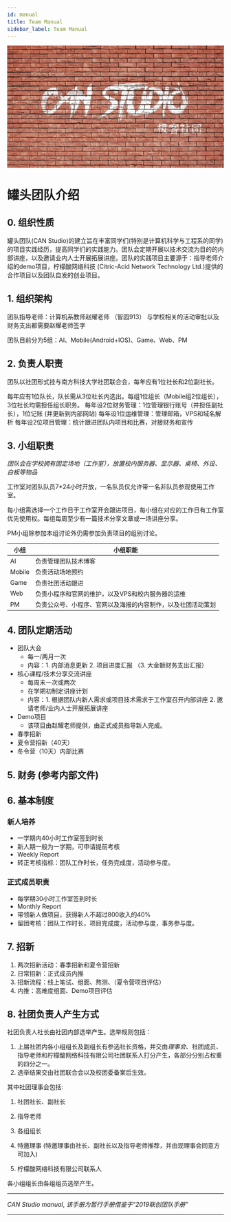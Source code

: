 ```yaml
---
id: manual
title: Team Manual
sidebar_label: Team Manual
---
```


![](../static/img/can-brick-cover.jpg)

# 罐头团队介绍

## 0. 组织性质

罐头团队(CAN Studio)的建立旨在丰富同学们(特别是计算机科学与工程系的同学)的项目实践经历，提高同学们的实践能力。团队会定期开展以技术交流为目的的内部讲座，以及邀请业内人士开展拓展讲座。团队的实践项目主要源于：指导老师介绍的demo项目，柠檬酸网络科技 (Citric-Acid Network Technology Ltd.)提供的合作项目以及团队自发的创业项目。 



## 1. 组织架构

团队指导老师：计算机系教师赵耀老师 （智园913）
与学校相关的活动审批以及财务支出都需要赵耀老师签字

团队目前分为5组：AI、Mobile(Android+IOS)、Game、Web、PM



## 2. 负责人职责

团队以社团形式挂与南方科技大学社团联合会，每年应有1位社长和2位副社长。

每年应有1位队长，队长需从3位社长内选出。每组1位组长（Mobile组2位组长），3位社长均需担任组长职务。
每年设2位财务管理：1位管理银行账号（并担任副社长），1位记账 (并更新到内部网站)
每年设1位运维管理：管理邮箱，VPS和域名解析
每年设2位项目管理：统计跟进团队内项目和比赛，对接财务和宣传



## 3. 小组职责

*团队会在学校拥有固定场地（工作室），放置校内服务器、显示器、桌椅、外设、白板等物品*

工作室对团队队员7*24小时开放，一名队员仅允许带一名非队员参观使用工作室。

每小组需选择一个工作日于工作室开会跟进项目，每小组在对应的工作日有工作室优先使用权。每组每周至少有一篇技术分享文章或一场讲座分享。

PM小组除参加本组讨论外仍需参加负责项目的组别讨论。

| 小组   | 小组职能                                                     |
| ------ | ------------------------------------------------------------ |
| AI     | 负责管理团队技术博客                                         |
| Mobile | 负责活动场地预约                                             |
| Game   | 负责社团活动跟进                                             |
| Web    | 负责小程序和官网的维护，以及VPS和校内服务器的运维            |
| PM     | 负责公众号、小程序、官网以及海报的内容制作，以及社团活动策划 |



## 4. 团队定期活动

- 团队大会
  - 每一/两月一次
  - 内容：1. 内部消息更新 2. 项目进度汇报 （3. 大金额财务支出汇报）
- 核心课程/技术分享交流讲座
  - 每周末一次或两次
  - 在学期初制定讲座计划
  - 内容：1. 根据团队内新人需求或项目技术需求于工作室召开内部讲座 2. 邀请老师/业内人士开展拓展讲座
- Demo项目
  - 该项目由赵耀老师提供，由正式成员指导新人完成。
- 春季招新
- 夏令营招新（40天）
- 冬令营（10天）内部比赛


## 5. 财务 (参考内部文件)

## 6. 基本制度

### 新人培养

- 一学期内40小时工作室签到时长
- 新人期一般为一学期，可申请提前考核
- Weekly Report
- 转正考核指标：团队工作时长，任务完成度，活动参与度。

### 正式成员职责

- 每学期30小时工作室签到时长
- Monthly Report
- 带领新人做项目，获得新人不超过800收入的40%
- 留团考核：团队工作时长，项目完成度，活动参与度，事务参与度。



## 7. 招新

1. 两次招新活动：春季招新和夏令营招新
2. 日常招新：正式成员内推
3. 招新流程：线上笔试、组面、熬测、（夏令营项目评估）
4. 内推：高难度组面、Demo项目评估



## 8. 社团负责人产生方式

社团负责人社长由社团内部选举产生。选举规则包括：

1. 上届社团内各小组组长及副组长有参选社长资格，并交由*理事会*、社团成员、指导老师和柠檬酸网络科技有限公司社团联系人打分产生，各部分分别占权重的四分之一。
2. 选举结果交由社团联合会以及校团委备案后生效。

其中社团理事会包括:

1. 社团社长、副社长

2. 指导老师

3. 各组组长

4. 特邀理事 (特邀理事由社长、副社长以及指导老师推荐，并由现理事会同意方可加入)

5. 柠檬酸网络科技有限公司联系人

各小组组长由各组组员选举产生。



---

*CAN Studio manual*, *该手册为暂行手册借鉴于“2019联创团队手册”*

--- 
